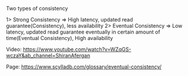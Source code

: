 Two types of consistency

1> Strong Consistency => High latency, updated read guarantee(Consistency), less availability
2> Eventual Consistency => Low latency, updated read guarantee eventually in certain amount of time(Eventual Consistency), High availability

Video: 
https://www.youtube.com/watch?v=WZqGS-wczaY&ab_channel=ShiranAfergan

Page:
https://www.scylladb.com/glossary/eventual-consistency/
